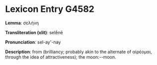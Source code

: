# Lexicon Entry G4582

**Lemma**: σελήνη

**Transliteration (xlit)**: selḗnē

**Pronunciation**: sel-ay'-nay

**Description**:
from  (brilliancy; probably akin to the alternate of αἱρέομαι, through the idea of attractiveness); the moon:--moon.
